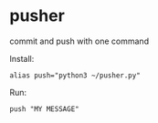 # pusher
commit and push with one command

Install:
```shell
alias push="python3 ~/pusher.py"
```

Run:
```shell
push "MY MESSAGE"
```